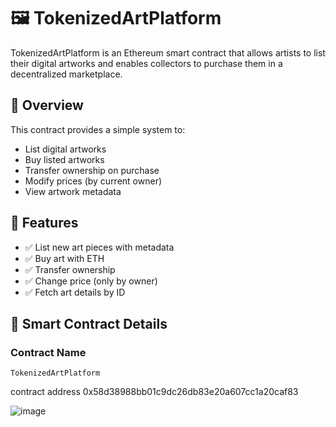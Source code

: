 # 🖼️ TokenizedArtPlatform

TokenizedArtPlatform is an Ethereum smart contract that allows artists to list their digital artworks and enables collectors to purchase them in a decentralized marketplace.

## 📜 Overview

This contract provides a simple system to:

- List digital artworks
- Buy listed artworks
- Transfer ownership on purchase
- Modify prices (by current owner)
- View artwork metadata

## 🚀 Features

- ✅ List new art pieces with metadata
- ✅ Buy art with ETH
- ✅ Transfer ownership
- ✅ Change price (only by owner)
- ✅ Fetch art details by ID

## 🔧 Smart Contract Details

### Contract Name

`TokenizedArtPlatform`

contract address
0x58d38988bb01c9dc26db83e20a607cc1a20caf83

![image](https://github.com/user-attachments/assets/8251b6f7-cb6c-4b3f-bcf0-362891eaea64)
